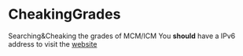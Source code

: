 # CheakingGrades
Searching&amp;Cheaking the grades of MCM/ICM
You **should** have a IPv6 address to visit the [website](https://muyuchen.one:20056/MyICMGrades.html "CheakingICMGrades")
